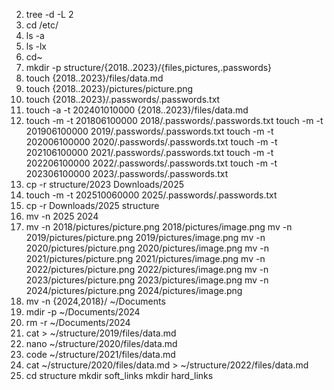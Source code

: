 2. tree -d -L 2
3. cd /etc/
4. ls -a
5. ls -lx
6. cd~
7. mkdir -p structure/{2018..2023}/{files,pictures,.passwords}
8. touch {2018..2023}/files/data.md
9. touch {2018..2023}/pictures/picture.png
10. touch {2018..2023}/.passwords/.passwords.txt
11. touch -a -t 202401010000 {2018..2023}/files/data.md
12. touch -m -t 201806100000 2018/.passwords/.passwords.txt
touch -m -t 201906100000 2019/.passwords/.passwords.txt
touch -m -t 202006100000 2020/.passwords/.passwords.txt
touch -m -t 202106100000 2021/.passwords/.passwords.txt
touch -m -t 202206100000 2022/.passwords/.passwords.txt
touch -m -t 202306100000 2023/.passwords/.passwords.txt
13. cp -r structure/2023 Downloads/2025
14. touch -m -t 202510060000 2025/.passwords/.passwords.txt
15. cp -r Downloads/2025 structure
16. mv -n  2025 2024 
17. mv -n 2018/pictures/picture.png 2018/pictures/image.png
mv -n 2019/pictures/picture.png 2019/pictures/image.png
mv -n 2020/pictures/picture.png 2020/pictures/image.png
mv -n 2021/pictures/picture.png 2021/pictures/image.png
mv -n 2022/pictures/picture.png 2022/pictures/image.png
mv -n 2023/pictures/picture.png 2023/pictures/image.png
mv -n 2024/pictures/picture.png 2024/pictures/image.png
18. mv -n {2024,2018}/ ~/Documents
19. mdir -p ~/Documents/2024
20. rm -r ~/Documents/2024
21. cat > ~/structure/2019/files/data.md
22. nano  ~/structure/2020/files/data.md
23. code ~/structure/2021/files/data.md
24. cat ~/structure/2020/files/data.md > ~/structure/2022/files/data.md
25. cd structure 
mkdir soft_links
mkdir hard_links
